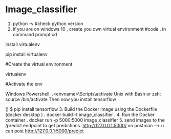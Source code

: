 # Image_classifier

1. python -v  #check python version
2. if you are on windows 10 , create you own virtual environment
   #code . in command prompt 
    cd <your project path>

  Install virtualenv

  pip install virtualenv

  #Create the virtual environment

  virtualenv <envname>

  #Activate the env

  Windows Powershell: .\<envname>\Scripts\activate
  Unix with Bash or zsh: source <envname>/bin/activate
  Then now you install tensorflow

  (<envname>) $ pip install tensorflow
3. Build the Docker image using the Dockerfile (docker desktop ) .
   docker build -t image_classifier .
4.  Run the Docker container .
    docker run -p 5000:5000 image_classifier
5. send images to the /predict endpoint to get predictions.
    http://127.0.0.1:5000/
    on postman --> u can post http://127.0.0.1:5000/predict
   
